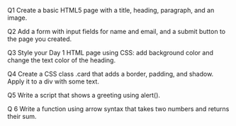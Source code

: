Q1
Create a basic HTML5 page with a title, heading, paragraph, and an image.

Q2
Add a form with input fields for name and email, and a submit button to the page you created.

Q3
Style your Day 1 HTML page using CSS: add background color and change the text color of the heading.

Q4
Create a CSS class .card that adds a border, padding, and shadow. Apply it to a div with some text.

Q5
Write a script that shows a greeting using alert().

Q 6
Write a function using arrow syntax that takes two numbers and returns their sum.